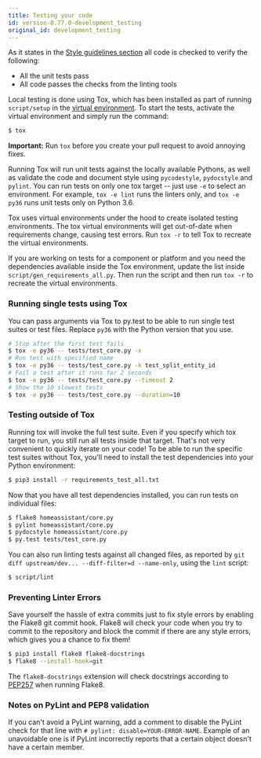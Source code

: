 ```yaml
---
title: Testing your code
id: version-0.77.0-development_testing
original_id: development_testing
---
```


As it states in the [Style guidelines section](development_guidelines.md) all code is checked to verify the following:

- All the unit tests pass
- All code passes the checks from the linting tools

Local testing is done using Tox, which has been installed as part of running `script/setup` in the [virtual environment](development_environment.md). To start the tests, activate the virtual environment and simply run the command:

```bash
$ tox
```
**Important:** Run `tox` before you create your pull request to avoid annoying fixes.

Running Tox will run unit tests against the locally available Pythons, as well as validate the code and document style using `pycodestyle`, `pydocstyle` and  `pylint`. You can run tests on only one tox target -- just use `-e` to select an environment. For example, `tox -e lint` runs the linters only, and `tox -e py36` runs unit tests only on Python 3.6.

Tox uses virtual environments under the hood to create isolated testing environments. The tox virtual environments will get out-of-date when requirements change, causing test errors. Run `tox -r` to tell Tox to recreate the virtual environments.

If you are working on tests for a component or platform and you need the dependencies available inside the Tox environment, update the list inside `script/gen_requirements_all.py`. Then run the script and then run `tox -r` to recreate the virtual environments.

### Running single tests using Tox

You can pass arguments via Tox to py.test to be able to run single test suites or test files. Replace `py36` with the Python version that you use.

```bash
# Stop after the first test fails
$ tox -e py36 -- tests/test_core.py -x
# Run test with specified name
$ tox -e py36 -- tests/test_core.py -k test_split_entity_id
# Fail a test after it runs for 2 seconds
$ tox -e py36 -- tests/test_core.py --timeout 2
# Show the 10 slowest tests
$ tox -e py36 -- tests/test_core.py --duration=10
```

### Testing outside of Tox

Running tox will invoke the full test suite. Even if you specify which tox target to run, you still run all tests inside that target. That's not very convenient to quickly iterate on your code! To be able to run the specific test suites without Tox, you'll need to install the test dependencies into your Python environment:

```bash
$ pip3 install -r requirements_test_all.txt
```

Now that you have all test dependencies installed, you can run tests on individual files:

```bash
$ flake8 homeassistant/core.py
$ pylint homeassistant/core.py
$ pydocstyle homeassistant/core.py
$ py.test tests/test_core.py
```

You can also run linting tests against all changed files, as reported by `git diff upstream/dev... --diff-filter=d --name-only`, using the `lint` script:

```bash
$ script/lint
```

### Preventing Linter Errors

Save yourself the hassle of extra commits just to fix style errors by enabling the Flake8 git commit hook. Flake8 will check your code when you try to commit to the repository and block the commit if there are any style errors, which gives you a chance to fix them!

```bash
$ pip3 install flake8 flake8-docstrings
$ flake8 --install-hook=git
```

The `flake8-docstrings` extension will check docstrings according to [PEP257](https://www.python.org/dev/peps/pep-0257/) when running Flake8.

### Notes on PyLint and PEP8 validation

If you can't avoid a PyLint warning, add a comment to disable the PyLint check for that line with `# pylint: disable=YOUR-ERROR-NAME`. Example of an unavoidable one is if PyLint incorrectly reports that a certain object doesn't have a certain member.
